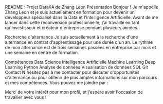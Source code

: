 
README : Projet Data/IA de Zhang Leon
Présentation
Bonjour ! Je m'appelle Zhang Leon et je suis actuellement en formation pour devenir un développeur spécialisé dans la Data et l'Intelligence Artificielle. Avant de me lancer dans cette reconversion professionnelle, j'ai travaillé en tant qu'investisseur et créateur d'entreprise pendant plusieurs années.

Recherche d'alternance
Je suis actuellement à la recherche d'une alternance en contrat d'apprentissage pour une durée d'un an. Le rythme de mon alternance est de trois semaines passées en entreprise par mois et une semaine en centre de formation.

Compétences
Data Science
Intelligence Artificielle
Machine Learning
Deep Learning
Python
Analyse de données
Visualisation de données
SQL
Git
Contact
N'hésitez pas à me contacter pour discuter d'opportunités d'alternance ou pour obtenir de plus amples informations sur mon parcours et mes compétences. Vous pouvez me joindre par :


Merci de votre intérêt pour mon profil, et j'espère avoir l'occasion de travailler avec vous !

